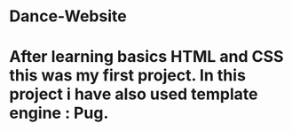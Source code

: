 # Dance-Website
# After learning basics HTML and CSS this was my first project. In this project i have also used template engine : Pug.

